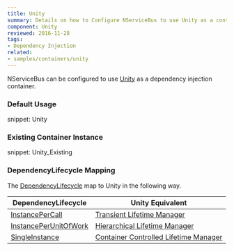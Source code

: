 ```yaml
---
title: Unity
summary: Details on how to Configure NServiceBus to use Unity as a container. Includes usage examples as well as lifecycle mappings.
component: Unity
reviewed: 2016-11-28
tags:
- Dependency Injection
related:
- samples/containers/unity
---
```



NServiceBus can be configured to use [Unity](https://github.com/unitycontainer/unity) as a dependency injection container.


### Default Usage

snippet: Unity


### Existing Container Instance

snippet: Unity_Existing


### DependencyLifecycle Mapping

The [DependencyLifecycle](/nservicebus/containers/#dependency-lifecycle) map to Unity in the following way.

| DependencyLifecycle                                                                                             | Unity Equivalent                                                                                                        |
|-----------------------------------------------------------------------------------------------------------------|---------------------------------------------------------------------------------------------------------------------------|
| [InstancePerCall](/nservicebus/containers/#dependency-lifecycle-instancepercall)                                | [Transient Lifetime Manager](https://msdn.microsoft.com/en-us/library/microsoft.practices.unity.transientlifetimemanager.aspx)         |
| [InstancePerUnitOfWork](/nservicebus/containers/#dependency-lifecycle-instanceperunitofwork)                    | [Hierarchical Lifetime Manager](https://msdn.microsoft.com/en-us/library/microsoft.practices.unity.hierarchicallifetimemanager.aspx) |
| [SingleInstance](/nservicebus/containers/#dependency-lifecycle-singleinstance)                                  | [Container Controlled Lifetime Manager](https://msdn.microsoft.com/en-us/library/ff660872.aspx#Anchor_0)                          |
